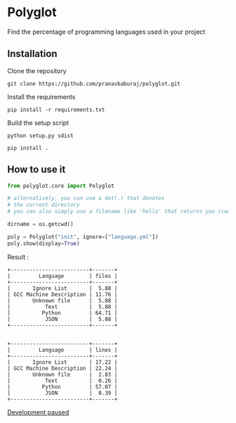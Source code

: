 # Polyglot

Find the percentage of programming languages used in your project

## Installation

Clone the repository

```
git clone https://github.com/pranavbaburaj/polyglot.git
```

Install the requirements

```
pip install -r requirements.txt
```

Build the setup script

```
python setup.py sdist

pip install .
```

## How to use it

```python
from polyglot.core import Polyglot

# alternatively, you can use a dot(.) that denotes
# the current directory
# you can also simply use a filename like 'hello' that returns you (cwd/hello)

dirname = os.getcwd()

poly = Polyglot("init", ignore=["language.yml"])
poly.show(display=True)
```

Result :

```
+-------------------------+-------+
|         Language        | files |
+-------------------------+-------+
|       Ignore List       |  5.88 |
| GCC Machine Description | 11.76 |
|       Unknown file      |  5.88 |
|           Text          |  5.88 |
|          Python         | 64.71 |
|           JSON          |  5.88 |
+-------------------------+-------+


+-------------------------+-------+
|         Language        | lines |
+-------------------------+-------+
|       Ignore List       | 17.22 |
| GCC Machine Description | 22.24 |
|       Unknown file      |  2.83 |
|           Text          |  0.26 |
|          Python         | 57.07 |
|           JSON          |  0.39 |
+-------------------------+-------+
```

[Development paused]()
